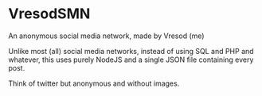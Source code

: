 
# VresodSMN

An anonymous social media network, made by Vresod (me)

Unlike most (all) social media networks, instead of using SQL and PHP and whatever, this uses purely NodeJS and a single JSON file containing every post.

Think of twitter but anonymous and without images.